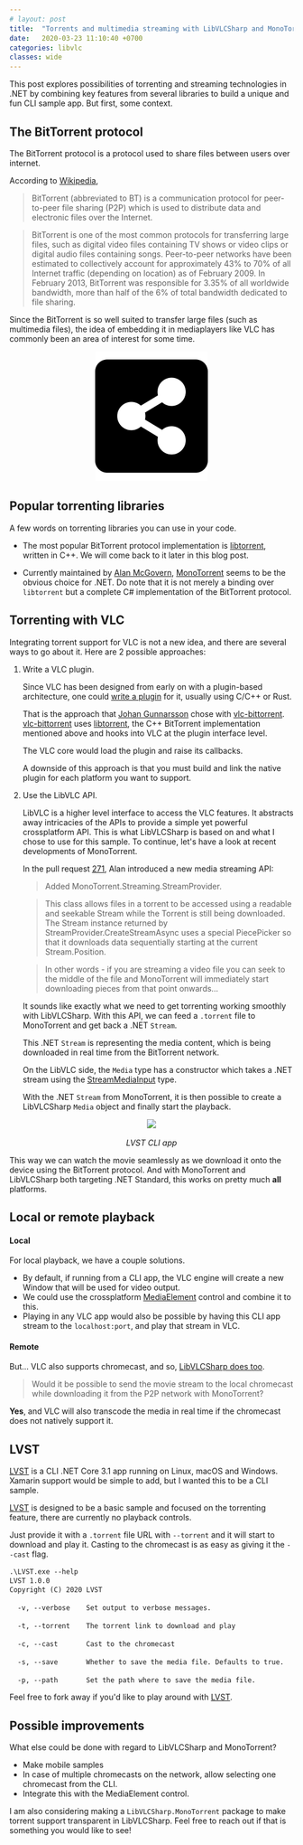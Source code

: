 ```yaml
---
# layout: post
title:  "Torrents and multimedia streaming with LibVLCSharp and MonoTorrent"
date:   2020-03-23 11:10:40 +0700
categories: libvlc
classes: wide
---
```

This post explores possibilities of torrenting and streaming technologies in .NET by combining key features from several libraries to build a unique and fun CLI sample app. But first, some context.

## The BitTorrent protocol

The BitTorrent protocol is a protocol used to share files between users over internet.

According to [Wikipedia](https://en.wikipedia.org/wiki/BitTorrent),
> BitTorrent (abbreviated to BT) is a communication protocol for peer-to-peer file sharing (P2P) which is used to distribute data and electronic files over the Internet.

> BitTorrent is one of the most common protocols for transferring large files, such as digital video files containing TV shows or video clips or digital audio files containing songs. Peer-to-peer networks have been estimated to collectively account for approximately 43% to 70% of all Internet traffic (depending on location) as of February 2009. In February 2013, BitTorrent was responsible for 3.35% of all worldwide bandwidth, more than half of the 6% of total bandwidth dedicated to file sharing.

Since the BitTorrent is so well suited to transfer large files (such as multimedia files), the idea of embedding it in mediaplayers like VLC has commonly been an area of interest for some time.

<p align="center">
    <img src="/assets/file-sharing.png"/>
</p>

## Popular torrenting libraries

A few words on torrenting libraries you can use in your code.

- The most popular BitTorrent protocol implementation is [libtorrent](https://github.com/arvidn/libtorrent/), written in C++. We will come back to it later in this blog post.

- Currently maintained by [Alan McGovern](https://github.com/alanmcgovern), [MonoTorrent](https://github.com/alanmcgovern/monotorrent) seems to be the obvious choice for .NET. Do note that it is not merely a binding over `libtorrent` but a complete C# implementation of the BitTorrent protocol.

## Torrenting with VLC

Integrating torrent support for VLC is not a new idea, and there are several ways to go about it. Here are 2 possible approaches:

1. Write a VLC plugin.

    Since VLC has been designed from early on with a plugin-based architecture, one could [write a plugin](https://wiki.videolan.org/Hacker_Guide/How_To_Write_a_Module/) for it, usually using C/C++ or Rust.

    That is the approach that [Johan Gunnarsson](https://github.com/johang) chose with [vlc-bittorrent](https://github.com/johang/vlc-bittorrent). [vlc-bittorrent](https://github.com/johang/vlc-bittorrent) uses [libtorrent](https://github.com/arvidn/libtorrent/), the C++ BitTorrent implementation mentioned above and hooks into VLC at the plugin interface level. 

    The VLC core would load the plugin and raise its callbacks.

    A downside of this approach is that you must build and link the native plugin for each platform you want to support.

2. Use the LibVLC API.

    LibVLC is a higher level interface to access the VLC features. It abstracts away intricacies of the APIs to provide a simple yet powerful crossplatform API. This is what LibVLCSharp is based on and what I chose to use for this sample. To continue, let's have a look at recent developments of MonoTorrent.

    In the pull request [271](https://github.com/alanmcgovern/monotorrent/pull/271), Alan introduced a new media streaming API:

    > Added MonoTorrent.Streaming.StreamProvider. 

    > This class allows files in a torrent to be accessed using a readable and seekable Stream while the Torrent is still being downloaded. The Stream instance returned by StreamProvider.CreateStreamAsync uses a special PiecePicker so that it downloads data sequentially starting at the current Stream.Position. 

    > In other words - if you are streaming a video file you can seek to the middle of the file and MonoTorrent will immediately start downloading pieces from that point onwards…

    It sounds like exactly what we need to get torrenting working smoothly with LibVLCSharp. With this API, we can feed a `.torrent` file to MonoTorrent and get back a .NET `Stream`.
    
    This .NET `Stream` is representing the media content, which is being downloaded in real time from the BitTorrent network.

    On the LibVLC side, the `Media` type has a constructor which takes a .NET stream using the [StreamMediaInput](https://github.com/videolan/libvlcsharp/blob/3.x/LibVLCSharp/Shared/StreamMediaInput.cs) type.

    With the .NET `Stream` from MonoTorrent, it is then possible to create a LibVLCSharp `Media` object and finally start the playback.

<p align="center">
    <img src="/assets/lvst.gif"/>
</p>
<p align="center">
    <i>LVST CLI app</i>
</p>


This way we can watch the movie seamlessly as we download it onto the device using the BitTorrent protocol. And with MonoTorrent and LibVLCSharp both targeting .NET Standard, this works on pretty much **all** platforms.

## Local or remote playback

#### Local
For local playback, we have a couple solutions. 
- By default, if running from a CLI app, the VLC engine will create a new Window that will be used for video output.
- We could use the crossplatform [MediaElement](http://localhost:4000/libvlc/crossplatform/xamarin/forms/2019/08/13/MediaPlayerElement-Plug-and-play-LibVLCSharp-UI-video-control.html) control and combine it to this.
- Playing in any VLC app would also be possible by having this CLI app stream to the `localhost:port`, and play that stream in VLC.

#### Remote

But... VLC also supports chromecast, and so, [LibVLCSharp does too](https://mfkl.github.io/chromecast/2018/10/21/High-performance-cross-platform-streaming-with-libvlc-and-Chromecast-on-.NET.html).

> Would it be possible to send the movie stream to the local chromecast while downloading it from the P2P network with MonoTorrent? 

**Yes**, and VLC will also transcode the media in real time if the chromecast does not natively support it.

## LVST

[LVST](https://github.com/mfkl/lvst) is a CLI .NET Core 3.1 app running on Linux, macOS and Windows. Xamarin support would be simple to add, but I wanted this to be a CLI sample.

[LVST](https://github.com/mfkl/lvst) is designed to be a basic sample and focused on the torrenting feature, there are currently no playback controls.

Just provide it with a `.torrent` file URL with `--torrent` and it will start to download and play it. Casting to the chromecast is as easy as giving it the `--cast` flag.

```
.\LVST.exe --help
LVST 1.0.0
Copyright (C) 2020 LVST

  -v, --verbose    Set output to verbose messages.

  -t, --torrent    The torrent link to download and play

  -c, --cast       Cast to the chromecast

  -s, --save       Whether to save the media file. Defaults to true.

  -p, --path       Set the path where to save the media file.
```

Feel free to fork away if you'd like to play around with [LVST](https://github.com/mfkl/lvst).

## Possible improvements

What else could be done with regard to LibVLCSharp and MonoTorrent?

- Make mobile samples
- In case of multiple chromecasts on the network, allow selecting one chromecast from the CLI.
- Integrate this with the MediaElement control.

I am also considering making a `LibVLCSharp.MonoTorrent` package to make torrent support transparent in LibVLCSharp. Feel free to reach out if that is something you would like to see!
